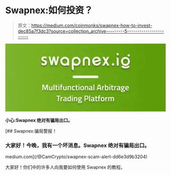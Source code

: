 # Swapnex:如何投资？

> 原文：<https://medium.com/coinmonks/swapnex-how-to-invest-dec85a7f3dc3?source=collection_archive---------5----------------------->

![](img/8b7201af602668c32474a7d37caea50d.png)

**小心:Swapnex 绝对有骗局出口。**

[](/@CamCrypto/swapnex-scam-alert-dd6e3d9b3204) [## Swapnex:骗局警报！

### 大家好！今晚，我有一个坏消息。Swapnex 绝对有骗局出口。

medium.com](/@CamCrypto/swapnex-scam-alert-dd6e3d9b3204) 

大家好！你们中的许多人向我要如何使用 Swapnex 的教程。